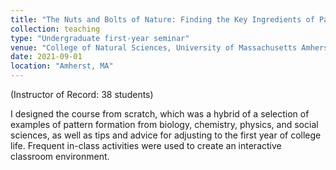 ```yaml
---
title: "The Nuts and Bolts of Nature: Finding the Key Ingredients of Patterns All Around Us"
collection: teaching
type: "Undergraduate first-year seminar"
venue: "College of Natural Sciences, University of Massachusetts Amherst"
date: 2021-09-01
location: "Amherst, MA"
---
```

(Instructor of Record: 38 students)

I designed the course from scratch, which was a hybrid of a 
selection of examples of pattern formation from biology, chemistry, physics, and
social sciences, as well as tips and advice for adjusting to the first year
of college life. Frequent in-class activities were used to create an interactive
classroom environment. 
